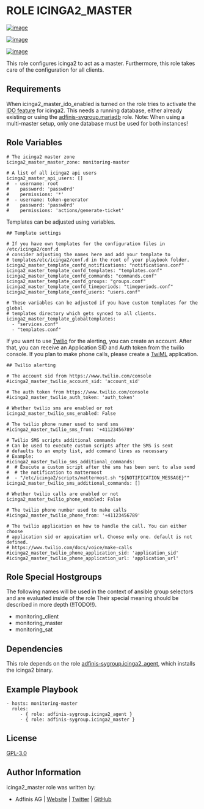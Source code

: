 ROLE ICINGA2\_MASTER
====================

[![image](https://img.shields.io/github/license/adfinis-sygroup/ansible-role-icinga2_master.svg?style=flat-square)](https://github.com/adfinis-sygroup/ansible-role-icinga2_master/blob/master/LICENSE)

[![image](https://img.shields.io/github/workflow/status/adfinis-sygroup/ansible-role-icinga2_master/CI%20-%20Linting?style=flat-square)](https://github.com/adfinis-sygroup/ansible-role-icinga2_master/actions)

[![image](https://img.shields.io/badge/galaxy-adfinis--sygroup.icinga2_master-660198.svg?style=flat-square)](https://galaxy.ansible.com/adfinis-sygroup/icinga2_master)

This role configures icinga2 to act as a master. Furthermore, this role
takes care of the configuration for all clients.

Requirements
------------

When icinga2\_master\_ido\_enabled is turned on the role tries to
activate the [IDO
feature](https://icinga.com/docs/icinga2/latest/doc/14-features/#db-ido)
for icinga2. This needs a running database, either already existing or
using the
[adfinis-sygroup.mariadb](https://galaxy.ansible.com/adfinis-sygroup/mariadb)
role. Note: When using a multi-master setup, only one database must be
used for both instances!

Role Variables
--------------

``` {.sourceCode .yaml}
# The icinga2 master zone
icinga2_master_master_zone: monitoring-master

# A list of all icinga2 api users
icinga2_master_api_users: []
#  - username: root
#    password: 'passw0rd'
#    permissions: '*'
#  - username: token-generator
#    password: 'passw0rd'
#    permissions: 'actions/generate-ticket'
```

Templates can be adjusted using variables.

``` {.sourceCode .yaml}
## Template settings

# If you have own templates for the configuration files in /etc/icinga2/conf.d
# consider adjusting the names here and add your template to
# templates/etc/icinga2/conf.d in the root of your playbook folder.
icinga2_master_template_confd_notifications: "notifications.conf"
icinga2_master_template_confd_templates: "templates.conf"
icinga2_master_template_confd_commands: "commands.conf"
icinga2_master_template_confd_groups: "groups.conf"
icinga2_master_template_confd_timeperiods: "timeperiods.conf"
icinga2_master_template_confd_users: "users.conf"

# These variables can be adjusted if you have custom templates for the global
# templates directory which gets synced to all clients.
icinga2_master_template_globaltemplates:
  - "services.conf"
  - "templates.conf"
```

If you want to use [Twilio](https://www.twilio.com) for the alerting,
you can create an account. After that, you can receive an Application
SID and Auth token from the twilio console. If you plan to make phone
calls, please create a [TwiML](https://www.twilio.com/docs/voice/twiml)
application.

``` {.sourceCode .yaml}
## Twilio alerting

# The account sid from https://www.twilio.com/console
#icinga2_master_twilio_account_sid: 'account_sid'

# The auth token from https://www.twilio.com/console
#icinga2_master_twilio_auth_token: 'auth_token'

# Whether twilio sms are enabled or not
icinga2_master_twilio_sms_enabled: False

# The twilio phone numer used to send sms
#icinga2_master_twilio_sms_from: '+41123456789'

# Twilio SMS scripts additional commands
# Can be used to execute custom scripts after the SMS is sent
# defaults to an empty list, add command lines as necessary
# Example:
#icinga2_master_twilio_sms_additional_commands:
#  # Execute a custom script after the sms has been sent to also send
#  # the notification to mattermost
#  - "/etc/icinga2/scripts/mattermost.sh "${NOTIFICATION_MESSAGE}""
icinga2_master_twilio_sms_additional_commands: []

# Whether twilio calls are enabled or not
icinga2_master_twilio_phone_enabled: False

# The twilio phone number used to make calls
#icinga2_master_twilio_phone_from: '+41123456789'

# The twilio application on how to handle the call. You can either choose 
# application sid or appication url. Choose only one. default is not defined.
# https://www.twilio.com/docs/voice/make-calls
#icinga2_master_twilio_phone_application_sid: 'application_sid'
#icinga2_master_twilio_phone_application_url: 'application_url'
```

Role Special Hostgroups
---------------

The following names will be used in the context of ansible group selectors and are evaluated inside of the role
Their special meaning should be described in more depth (!!TODO!!).

* monitoring_client
* monitoring_master
* monitoring_sat

Dependencies
------------

This role depends on the role
[adfinis-sygroup.icinga2\_agent](https://galaxy.ansible.com/adfinis-sygroup/icinga2_agent),
which installs the icinga2 binary.

Example Playbook
----------------

``` {.sourceCode .yaml}
- hosts: monitoring-master
  roles:
     - { role: adfinis-sygroup.icinga2_agent }
     - { role: adfinis-sygroup.icinga2_master }
```

License
-------

[GPL-3.0](https://github.com/adfinis-sygroup/ansible-role-icinga2_master/blob/master/LICENSE)

Author Information
------------------

icinga2\_master role was written by:

-   Adfinis AG \| [Website](https://www.adfinis.com/) \|
    [Twitter](https://twitter.com/adfinis) \|
    [GitHub](https://github.com/adfinis)
